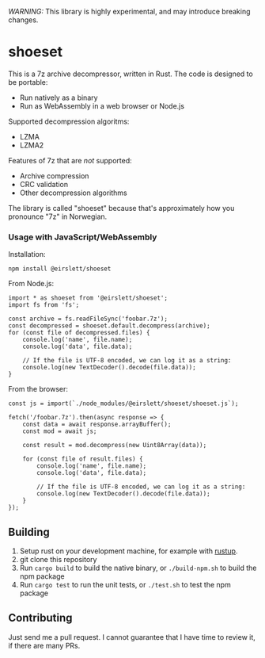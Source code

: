 *WARNING:* This library is highly experimental, and may introduce breaking changes.

# shoeset

This is a 7z archive decompressor, written in Rust.
The code is designed to be portable:

- Run natively as a binary
- Run as WebAssembly in a web browser or Node.js

Supported decompression algoritms:
- LZMA
- LZMA2

Features of 7z that are *not* supported:
- Archive compression
- CRC validation
- Other decompression algorithms

The library is called "shoeset" because that's approximately how you pronounce "7z" in Norwegian.

### Usage with JavaScript/WebAssembly

Installation:

``
npm install @eirslett/shoeset
``

From Node.js:

```
import * as shoeset from '@eirslett/shoeset';
import fs from 'fs';

const archive = fs.readFileSync('foobar.7z');
const decompressed = shoeset.default.decompress(archive);
for (const file of decompressed.files) {
    console.log('name', file.name);
    console.log('data', file.data);
    
    // If the file is UTF-8 encoded, we can log it as a string:
    console.log(new TextDecoder().decode(file.data));
}
```

From the browser:
```
const js = import(`./node_modules/@eirslett/shoeset/shoeset.js`);

fetch('/foobar.7z').then(async response => {
    const data = await response.arrayBuffer();
    const mod = await js;

    const result = mod.decompress(new Uint8Array(data));

    for (const file of result.files) {
        console.log('name', file.name);
        console.log('data', file.data);

        // If the file is UTF-8 encoded, we can log it as a string:
        console.log(new TextDecoder().decode(file.data));
    }
});
```

## Building

1) Setup rust on your development machine, for example with [rustup](https://rustup.rs/).
2) git clone this repository
3) Run `cargo build` to build the native binary, or `./build-npm.sh` to build the npm package
4) Run `cargo test` to run the unit tests, or `./test.sh` to test the npm package

## Contributing

Just send me a pull request. I cannot guarantee that I have time to review it, if there are many PRs.
